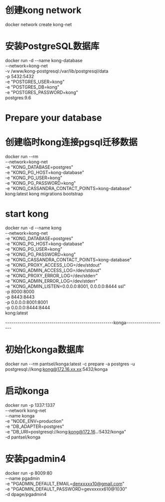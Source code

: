 # 创建kong network
docker network create kong-net

# 安装PostgreSQL数据库
docker run -d --name kong-database \
               --network=kong-net \
               -v /www/kong-postgresql:/var/lib/postgresql/data \
               -p 5432:5432 \
               -e "POSTGRES_USER=kong" \
               -e "POSTGRES_DB=kong" \
               -e "POSTGRES_PASSWORD=kong" \
               postgres:9.6

# Prepare your database
# 创建临时kong连接pgsql迁移数据
docker run --rm \
     --network=kong-net \
     -e "KONG_DATABASE=postgres" \
     -e "KONG_PG_HOST=kong-database" \
     -e "KONG_PG_USER=kong" \
     -e "KONG_PG_PASSWORD=kong" \
     -e "KONG_CASSANDRA_CONTACT_POINTS=kong-database" \
     kong:latest kong migrations bootstrap

# start kong
docker run -d --name kong \
     --network=kong-net \
     -e "KONG_DATABASE=postgres" \
     -e "KONG_PG_HOST=kong-database" \
     -e "KONG_PG_USER=kong" \
     -e "KONG_PG_PASSWORD=kong" \
     -e "KONG_CASSANDRA_CONTACT_POINTS=kong-database" \
     -e "KONG_PROXY_ACCESS_LOG=/dev/stdout" \
     -e "KONG_ADMIN_ACCESS_LOG=/dev/stdout" \
     -e "KONG_PROXY_ERROR_LOG=/dev/stderr" \
     -e "KONG_ADMIN_ERROR_LOG=/dev/stderr" \
     -e "KONG_ADMIN_LISTEN=0.0.0.0:8001, 0.0.0.0:8444 ssl" \
     -p 8000:8000 \
     -p 8443:8443 \
     -p 0.0.0.0:8001:8001 \
     -p 0.0.0.0:8444:8444 \
     kong:latest

------------------------------------------------------konga--------------------

# 初始化konga数据库
 docker run --rm pantsel/konga:latest -c prepare -a postgres -u postgresql://kong:kong@172.16.xx.xx:5432/konga

# 启动konga
 docker run -p 1337:1337 \
        --network kong-net \
        --name konga \
        -e "NODE_ENV=production"  \
        -e "DB_ADAPTER=postgres" \
        -e "DB_URI=postgresql://kong:kong@172.16.**.**:5432/konga" \
        -d pantsel/konga

# 安装pgadmin4
docker run -p 8009:80 \
    --name pgadmin \
    -e "PGADMIN_DEFAULT_EMAIL=denxxxxx10@gmail.com" \
    -e "PGADMIN_DEFAULT_PASSWORD=gevxxxxx610@1030" \
    -d dpage/pgadmin4
